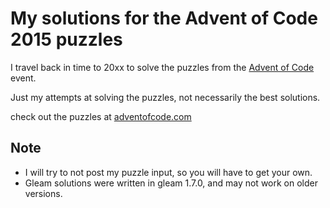 # My solutions for the Advent of Code 2015 puzzles

I travel back in time to 20xx to solve the puzzles from the [Advent of Code](https://adventofcode.com/2015) event.

Just my attempts at solving the puzzles, not necessarily the best solutions.

check out the puzzles at [adventofcode.com](https://adventofcode.com/2015)

## **Note**

- I will try to not post my puzzle input, so you will have to get your own.
- Gleam solutions were written in gleam 1.7.0, and may not work on older versions.